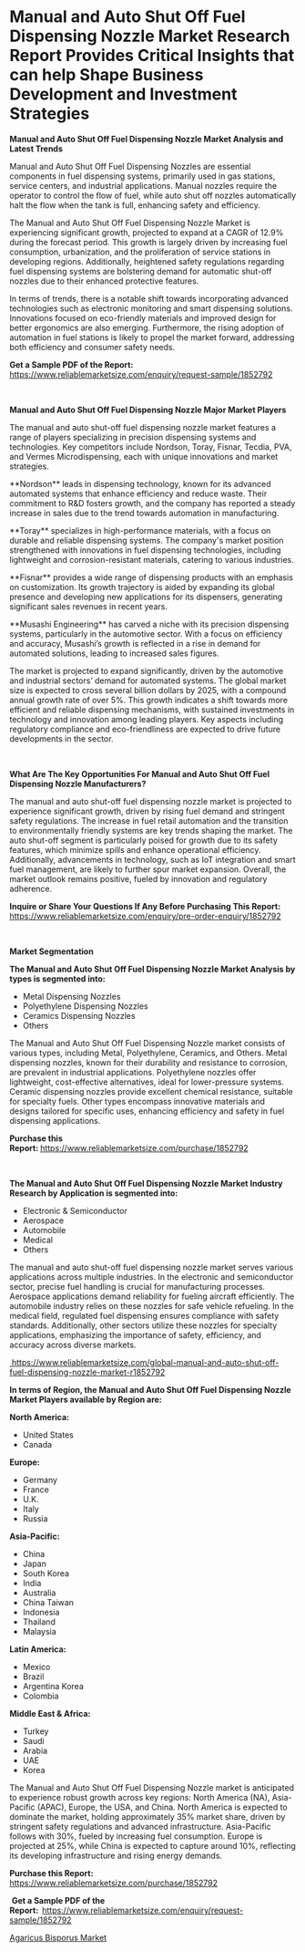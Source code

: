 <p><h1>Manual and Auto Shut Off Fuel Dispensing Nozzle Market Research Report Provides Critical Insights that can help Shape Business Development and Investment Strategies</h1></p><p><strong>Manual and Auto Shut Off Fuel Dispensing Nozzle Market Analysis and Latest Trends</strong></p>
<p><p>Manual and Auto Shut Off Fuel Dispensing Nozzles are essential components in fuel dispensing systems, primarily used in gas stations, service centers, and industrial applications. Manual nozzles require the operator to control the flow of fuel, while auto shut off nozzles automatically halt the flow when the tank is full, enhancing safety and efficiency.</p><p>The Manual and Auto Shut Off Fuel Dispensing Nozzle Market is experiencing significant growth, projected to expand at a CAGR of 12.9% during the forecast period. This growth is largely driven by increasing fuel consumption, urbanization, and the proliferation of service stations in developing regions. Additionally, heightened safety regulations regarding fuel dispensing systems are bolstering demand for automatic shut-off nozzles due to their enhanced protective features.</p><p>In terms of trends, there is a notable shift towards incorporating advanced technologies such as electronic monitoring and smart dispensing solutions. Innovations focused on eco-friendly materials and improved design for better ergonomics are also emerging. Furthermore, the rising adoption of automation in fuel stations is likely to propel the market forward, addressing both efficiency and consumer safety needs.</p></p>
<p><strong>Get a Sample PDF of the Report:&nbsp;</strong> <a href="https://www.reliablemarketsize.com/enquiry/request-sample/1852792?utm_campaign=2472&utm_medium=2&utm_source=Github&utm_content=ia&utm_term=28022025&utm_id=manual-and-auto-shut-off-fuel-dispensing-nozzle">https://www.reliablemarketsize.com/enquiry/request-sample/1852792</a></p>
<p>&nbsp;</p>
<p><strong>Manual and Auto Shut Off Fuel Dispensing Nozzle Major Market Players</strong></p>
<p><p>The manual and auto shut-off fuel dispensing nozzle market features a range of players specializing in precision dispensing systems and technologies. Key competitors include Nordson, Toray, Fisnar, Tecdia, PVA, and Vermes Microdispensing, each with unique innovations and market strategies.</p><p>**Nordson** leads in dispensing technology, known for its advanced automated systems that enhance efficiency and reduce waste. Their commitment to R&D fosters growth, and the company has reported a steady increase in sales due to the trend towards automation in manufacturing.</p><p>**Toray** specializes in high-performance materials, with a focus on durable and reliable dispensing systems. The company's market position strengthened with innovations in fuel dispensing technologies, including lightweight and corrosion-resistant materials, catering to various industries.</p><p>**Fisnar** provides a wide range of dispensing products with an emphasis on customization. Its growth trajectory is aided by expanding its global presence and developing new applications for its dispensers, generating significant sales revenues in recent years.</p><p>**Musashi Engineering** has carved a niche with its precision dispensing systems, particularly in the automotive sector. With a focus on efficiency and accuracy, Musashi’s growth is reflected in a rise in demand for automated solutions, leading to increased sales figures.</p><p>The market is projected to expand significantly, driven by the automotive and industrial sectors’ demand for automated systems. The global market size is expected to cross several billion dollars by 2025, with a compound annual growth rate of over 5%. This growth indicates a shift towards more efficient and reliable dispensing mechanisms, with sustained investments in technology and innovation among leading players. Key aspects including regulatory compliance and eco-friendliness are expected to drive future developments in the sector.</p></p>
<p>&nbsp;</p>
<p><strong>What Are The Key Opportunities For Manual and Auto Shut Off Fuel Dispensing Nozzle Manufacturers?</strong></p>
<p><p>The manual and auto shut-off fuel dispensing nozzle market is projected to experience significant growth, driven by rising fuel demand and stringent safety regulations. The increase in fuel retail automation and the transition to environmentally friendly systems are key trends shaping the market. The auto shut-off segment is particularly poised for growth due to its safety features, which minimize spills and enhance operational efficiency. Additionally, advancements in technology, such as IoT integration and smart fuel management, are likely to further spur market expansion. Overall, the market outlook remains positive, fueled by innovation and regulatory adherence.</p></p>
<p><strong>Inquire or Share Your Questions If Any Before Purchasing This Report:</strong> <a href="https://www.reliablemarketsize.com/enquiry/pre-order-enquiry/1852792?utm_campaign=2472&utm_medium=2&utm_source=Github&utm_content=ia&utm_term=28022025&utm_id=manual-and-auto-shut-off-fuel-dispensing-nozzle">https://www.reliablemarketsize.com/enquiry/pre-order-enquiry/1852792</a></p>
<p>&nbsp;</p>
<p><strong>Market Segmentation</strong></p>
<p><strong>The Manual and Auto Shut Off Fuel Dispensing Nozzle Market Analysis by types is segmented into:</strong></p>
<p><ul><li>Metal Dispensing Nozzles</li><li>Polyethylene Dispensing Nozzles</li><li>Ceramics Dispensing Nozzles</li><li>Others</li></ul></p>
<p><p>The Manual and Auto Shut Off Fuel Dispensing Nozzle market consists of various types, including Metal, Polyethylene, Ceramics, and Others. Metal dispensing nozzles, known for their durability and resistance to corrosion, are prevalent in industrial applications. Polyethylene nozzles offer lightweight, cost-effective alternatives, ideal for lower-pressure systems. Ceramic dispensing nozzles provide excellent chemical resistance, suitable for specialty fuels. Other types encompass innovative materials and designs tailored for specific uses, enhancing efficiency and safety in fuel dispensing applications.</p></p>
<p><strong>Purchase this Report:&nbsp;</strong><a href="https://www.reliablemarketsize.com/purchase/1852792?utm_campaign=2472&utm_medium=2&utm_source=Github&utm_content=ia&utm_term=28022025&utm_id=manual-and-auto-shut-off-fuel-dispensing-nozzle">https://www.reliablemarketsize.com/purchase/1852792</a></p>
<p>&nbsp;</p>
<p><strong>The Manual and Auto Shut Off Fuel Dispensing Nozzle Market Industry Research by Application is segmented into:</strong></p>
<p><ul><li>Electronic & Semiconductor</li><li>Aerospace</li><li>Automobile</li><li>Medical</li><li>Others</li></ul></p>
<p><p>The manual and auto shut-off fuel dispensing nozzle market serves various applications across multiple industries. In the electronic and semiconductor sector, precise fuel handling is crucial for manufacturing processes. Aerospace applications demand reliability for fueling aircraft efficiently. The automobile industry relies on these nozzles for safe vehicle refueling. In the medical field, regulated fuel dispensing ensures compliance with safety standards. Additionally, other sectors utilize these nozzles for specialty applications, emphasizing the importance of safety, efficiency, and accuracy across diverse markets.</p></p>
<p><a href="https://www.reliablemarketsize.com/global-manual-and-auto-shut-off-fuel-dispensing-nozzle-market-r1852792?utm_campaign=2472&utm_medium=2&utm_source=Github&utm_content=ia&utm_term=28022025&utm_id=manual-and-auto-shut-off-fuel-dispensing-nozzle">&nbsp;https://www.reliablemarketsize.com/global-manual-and-auto-shut-off-fuel-dispensing-nozzle-market-r1852792</a></p>
<p><strong>In terms of Region, the Manual and Auto Shut Off Fuel Dispensing Nozzle Market Players available by Region are:</strong></p>
<p>
    <p> <strong> North America: </strong>
        <ul>
            <li>United States</li>
            <li>Canada</li>
        </ul>
        </p> 
    <p> <strong> Europe: </strong>
        <ul>
            <li>Germany</li>
            <li>France</li>
            <li>U.K.</li>
            <li>Italy</li>
            <li>Russia</li>
        </ul>
        </p> 
    <p> <strong> Asia-Pacific: </strong>
        <ul>
            <li>China</li>
            <li>Japan</li>
            <li>South Korea</li>
            <li>India</li>
            <li>Australia</li>
            <li>China Taiwan</li>
            <li>Indonesia</li>
            <li>Thailand</li>
            <li>Malaysia</li>
        </ul>
        </p> 
    <p> <strong> Latin America: </strong>
        <ul>
            <li>Mexico</li>
            <li>Brazil</li>
            <li>Argentina Korea</li>
            <li>Colombia</li>
        </ul>
        </p> 
    <p> <strong> Middle East & Africa: </strong>
        <ul>
            <li>Turkey</li>
            <li>Saudi</li>
            <li>Arabia</li>
            <li>UAE</li>
            <li>Korea</li>
        </ul>
    </p>
    </p>
<p><p>The Manual and Auto Shut Off Fuel Dispensing Nozzle market is anticipated to experience robust growth across key regions: North America (NA), Asia-Pacific (APAC), Europe, the USA, and China. North America is expected to dominate the market, holding approximately 35% market share, driven by stringent safety regulations and advanced infrastructure. Asia-Pacific follows with 30%, fueled by increasing fuel consumption. Europe is projected at 25%, while China is expected to capture around 10%, reflecting its developing infrastructure and rising energy demands.</p></p>
<p><strong>Purchase this Report: </strong><a href="https://www.reliablemarketsize.com/purchase/1852792?utm_campaign=2472&utm_medium=2&utm_source=Github&utm_content=ia&utm_term=28022025&utm_id=manual-and-auto-shut-off-fuel-dispensing-nozzle">https://www.reliablemarketsize.com/purchase/1852792</a></p>
<p>&nbsp;<strong>Get a Sample PDF of the Report:&nbsp;&nbsp;</strong><a href="https://www.reliablemarketsize.com/enquiry/request-sample/1852792?utm_campaign=2472&utm_medium=2&utm_source=Github&utm_content=ia&utm_term=28022025&utm_id=manual-and-auto-shut-off-fuel-dispensing-nozzle">https://www.reliablemarketsize.com/enquiry/request-sample/1852792</a></p>
<p><strong></strong></p>
<p><p><a href="https://github.com/XavierTyler76/Market-Research-Report-List-1/blob/main/agaricus-bisporus-market.md?utm_campaign=2472&utm_medium=2&utm_source=Github&utm_content=ia&utm_term=28022025&utm_id=manual-and-auto-shut-off-fuel-dispensing-nozzle">Agaricus Bisporus Market</a></p></p>